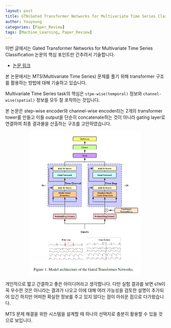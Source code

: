 ```yaml
---
layout: post
title: GTN(Gated Transformer Networks for Multivariate Time Series Classification) 요약 설명
author: Youyoung
categories: [Paper_Review]
tags: [Machine_Learning, Paper_Review]
---
```


이번 글에서는 Gated Transformer Networks for Multivariate Time Series Classification
 논문의 핵심 포인트만 간추려서 기술합니다.  

- [논문 링크](https://arxiv.org/abs/2103.14438)  

본 논문에서는 MTS(Multivariate Time Series) 문제를 풀기 위해 transformer 구조를 활용하는 방법에 대해 기술하고 있습니다.  

Multivariate Time Series task의 핵심은 `stpe-wise(temporal)` 정보와 `channel-wise(spatial)` 정보를 모두 잘 포착하는 것입니다.  

본 논문은 step-wise encoder와 channel-wise encoder라는 2개의 transformer tower를 만들고 이들 output을 단순히 concatenate하는 것이 아니라 gating layer로 연결하여 최종 결과물을 산출하는 구조를 고안하였습니다.  

<center><img src="/public/img/Paper_Review/gtn.PNG" width="70%"></center>  

개인적으로 짧고 간결하고 좋은 아이디어라고 생각합니다. 다만 실험 결과를 보면 `GTN`이 꼭 우수한 것은 아니라는 결과가 나오고 이에 대해 여러 가능성을 검토한 설명이 추가되어 있긴 하지만 어떠한 확실한 정보를 주고 있지 않다는 점이 아쉬운 점으로 다가왔습니다.  

MTS 문제 해결을 위한 시스템을 설계할 때 하나의 선택지로 충분히 활용할 수 있을 것으로 보입니다.  

